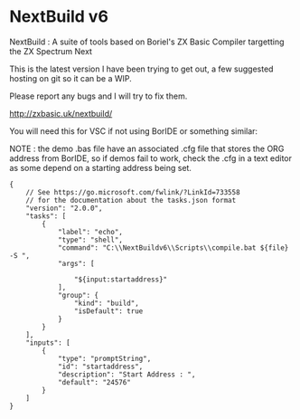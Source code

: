 # NextBuild v6
NextBuild : A suite of tools based on Boriel's ZX Basic Compiler targetting the ZX Spectrum Next

This is the latest version I have been trying to get out, a few suggested hosting on git so it can be a WIP.

Please report any bugs and I will try to fix them.

http://zxbasic.uk/nextbuild/


You will need this for VSC if not using BorIDE or something similar:

NOTE : the demo .bas file have an associated .cfg file that stores the ORG address from BorIDE, so if demos fail to work, check the .cfg in a text editor as some depend on a starting address being set.
```
{
    // See https://go.microsoft.com/fwlink/?LinkId=733558
    // for the documentation about the tasks.json format
    "version": "2.0.0",
    "tasks": [
        {
            "label": "echo",
            "type": "shell",
            "command": "C:\\NextBuildv6\\Scripts\\compile.bat ${file} -S ",
            "args": [

                "${input:startaddress}"
            ],
            "group": {
                "kind": "build",
                "isDefault": true
            }
        }
    ],
    "inputs": [
        {
            "type": "promptString",
            "id": "startaddress",
            "description": "Start Address : ",
            "default": "24576"
        }
    ]
}
```
